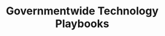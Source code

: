---
title: "Governmentwide Technology Playbooks"
description: "Comprehensive guides to various technical topics from both  a tactical and a strategic perspective. Includes: Application Rationalization, Technology Business Management, Robotic Process Automation, Database Transformation, 18F User Experience, Federal IT Accessibility, and Digital Services."
url-link: "https://tech.gsa.gov/playbooks/"
type: "HTML"
gov-only: "false"
is-external: "true"
publication-date: "January 01, 2022"
reading-time: "25"
resource-type: "Guidance"
filter: "technology"
audience: "program-operations"
branded-offerings: "market-it-data-intelligence"
---